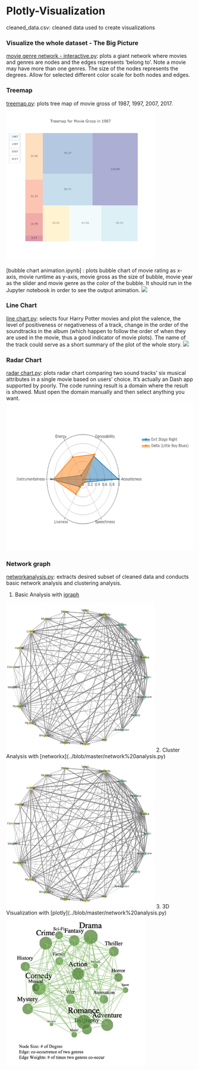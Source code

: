 # Plotly-Visualization
cleaned_data.csv: cleaned data used to create visualizations

### Visualize the whole dataset - The Big Picture
[movie genre network - interactive.py](../blob/master/movie%20genre%20network%20-%20interactive.py): plots a giant network where movies and genres are nodes and the edges represents ‘belong to’. Note a movie may have more than one genres. The size of the nodes represents the degrees. Allow for selected different color scale for both nodes and edges.

### Treemap
[treemap.py](../blob/master/treemap%20-%20interactive.py): plots tree map of movie gross of 1987, 1997, 2007, 2017.

<img src = "Images/squarify-treemap-interactive-1.png" height = "400">

[bubble chart animation.ipynb] : plots bubble chart of movie rating as x-axis, movie runtime as y-axis, movie gross as the size of bubble, movie year as the slider and movie genre as the color of the bubble. It should run in the Jupyter notebook in order to see the output animation. 
<img src = "Images/Bubble%20Chart%20Animation.gif">

### Line Chart 
[line chart.py](../blob/master/valence%20line%20chart%20-%20interactive.py): selects four Harry Potter movies and plot the valence, the level of positiveness or negativeness of a track, change in the order of the soundtracks in the album (which happen to follow the order of when they are used in the movie, thus a good indicator of movie plots). The name of the track could serve as a short summary of the plot of the whole story.
<img src = "Images/Valence%20Line%20Chart.gif" height = "500">
            
### Radar Chart 
[radar chart.py](../blob/master/radar%20chart-%20interactive.py): plots radar chart comparing two sound tracks’ six musical attributes in a single movie based on users’ choice. It’s actually an Dash app supported by poorly. The code running result is a domain where the result is showed. Must open the domain manually and then select anything you want.
<img src = "Images/radar chart.png" height = "400">
                                                  
### Network graph
[networkanalysis.py](../blob/master/network%20analysis.py): extracts desired subset of cleaned data and conducts basic network analysis and clustering analysis.
1. Basic Analysis with [igraph](../blob/master/network%20analysis.py)
<img src = "Images/Genre Network NX.png" height = "400">
2. Cluster Analysis with [networkx](../blob/master/network%20analysis.py)
<img src = "Images/Genre%20Network%20NX.png" height = "400">
3. 3D Visualization with [plotly](../blob/master/network%20analysis.py)
<img src = "Images/3D%20Network%20Graph.jpg" height = "400">



